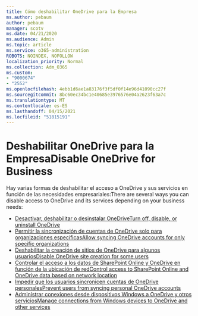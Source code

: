 ```yaml
---
title: Cómo deshabilitar OneDrive para la Empresa
ms.author: pebaum
author: pebaum
manager: scotv
ms.date: 04/21/2020
ms.audience: Admin
ms.topic: article
ms.service: o365-administration
ROBOTS: NOINDEX, NOFOLLOW
localization_priority: Normal
ms.collection: Adm_O365
ms.custom:
- "9000674"
- "2552"
ms.openlocfilehash: 4ebb1d6ae1a83176f3f5df0f14e96d41090cc27f
ms.sourcegitcommit: 8bc60ec34bc1e40685e3976576e04a2623f63a7c
ms.translationtype: MT
ms.contentlocale: es-ES
ms.lasthandoff: 04/15/2021
ms.locfileid: "51815191"
---
```

# <a name="disable-onedrive-for-business"></a><span data-ttu-id="e1f7c-102">Deshabilitar OneDrive para la Empresa</span><span class="sxs-lookup"><span data-stu-id="e1f7c-102">Disable OneDrive for Business</span></span>

<span data-ttu-id="e1f7c-103">Hay varias formas de deshabilitar el acceso a OneDrive y sus servicios en función de las necesidades empresariales:</span><span class="sxs-lookup"><span data-stu-id="e1f7c-103">There are several ways you can disable access to OneDrive and its services depending on your business needs:</span></span>

- [<span data-ttu-id="e1f7c-104">Desactivar, deshabilitar o desinstalar OneDrive</span><span class="sxs-lookup"><span data-stu-id="e1f7c-104">Turn off, disable, or uninstall OneDrive</span></span>](https://support.office.com/article/turn-off-disable-or-uninstall-onedrive-f32a17ce-3336-40fe-9c38-6efb09f944b0)
- [<span data-ttu-id="e1f7c-105">Permitir la sincronización de cuentas de OneDrive solo para organizaciones específicas</span><span class="sxs-lookup"><span data-stu-id="e1f7c-105">Allow syncing OneDrive accounts for only specific organizations</span></span>](https://docs.microsoft.com/onedrive/use-group-policy#allow-syncing-onedrive-accounts-for-only-specific-organizations)
- [<span data-ttu-id="e1f7c-106">Deshabilitar la creación de sitios de OneDrive para algunos usuarios</span><span class="sxs-lookup"><span data-stu-id="e1f7c-106">Disable OneDrive site creation for some users</span></span>](https://docs.microsoft.com/sharepoint/manage-user-profiles#disable-onedrive-creation-for-some-users)
- [<span data-ttu-id="e1f7c-107">Controlar el acceso a los datos de SharePoint Online y OneDrive en función de la ubicación de red</span><span class="sxs-lookup"><span data-stu-id="e1f7c-107">Control access to SharePoint Online and OneDrive data based on network location</span></span>](https://docs.microsoft.com/sharepoint/control-access-based-on-network-location)
- [<span data-ttu-id="e1f7c-108">Impedir que los usuarios sincronicen cuentas de OneDrive personales</span><span class="sxs-lookup"><span data-stu-id="e1f7c-108">Prevent users from syncing personal OneDrive accounts</span></span>](https://docs.microsoft.com/onedrive/use-group-policy#DisablePersonalSync)
- [<span data-ttu-id="e1f7c-109">Administrar conexiones desde dispositivos Windows a OneDrive y otros servicios</span><span class="sxs-lookup"><span data-stu-id="e1f7c-109">Manage connections from Windows devices to OneDrive and other services</span></span>](https://docs.microsoft.com/windows/privacy/manage-connections-from-windows-operating-system-components-to-microsoft-services#bkmk-onedrive)
